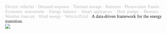<!-- More electric vehicles, heat pumps and renewable energies are excellent opportunities to achieve a more sustainable energy system, but there are also challenges ahead. As the mismatch between production and consumption of energy increases, there will be need for a data-driven framework that process the information from the different elements of the energy system. -->
<div style = "text-align:justify;">
<span style="font-family: 'Source Sans Pro'; color:#b9b9b9;">
Electric vehicles · Demand response · Thermal storage ·  Batteries · Photovoltaic Panels · Economic assessment · Energy balance · Smart appliances · Heat pumps · Biomass · Weather forecast ·  Wind energy · Vehicle2Grid · 
</span>
<span style="font-family: 'Source Sans Pro';"> 
A data-driven framework for the energy transition.
</span>
</div>

<span style="margin-bottom:-50px"> 
</span>


<div class="broadImage">
<img src="../../www/images/main-banner.png">
</div>

